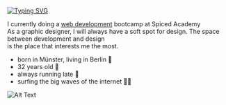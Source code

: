 [![Typing SVG](https://readme-typing-svg.demolab.com?font=Fira+Code&weight=800&pause=1000&color=000000&random=false&width=435&height=30&lines=Hi+there+I+am+Sofia)](https://git.io/typing-svg)

I currently doing a [web development](https://i.giphy.com/media/JIX9t2j0ZTN9S/giphy.webp)
bootcamp at Spiced Academy <br>
As a graphic designer, I will always have a soft spot for design. The space between development and design <br> is the place that interests me the most.

- born in Münster, living in Berlin :round_pushpin:
- 32 years old :angel:
- always running late :runner:
- surfing the big waves of the internet :surfing_woman:

![Alt Text](https://media0.giphy.com/media/v1.Y2lkPTc5MGI3NjExdGpkbWttaDNpc3MweXYzZ3ExM2E5dHVvbzlkeWg2eDEzOWplc21hciZlcD12MV9pbnRlcm5hbF9naWZfYnlfaWQmY3Q9Zw/IwTWTsUzmIicM/giphy.gif)

<!--
## Hi there <img src="https://raw.githubusercontent.com/ABSphreak/ABSphreak/master/gifs/Hi.gif" width="30px"> I am Sofia **cavelius/cavelius** is a ✨ _special_ ✨ repository because its `README.md` (this file) appears on your GitHub profile.

Here are some ideas to get you started:

- 🔭 I’m currently working on ...
- 🌱 I’m currently learning ...
- 👯 I’m looking to collaborate on ...
- 🤔 I’m looking for help with ...
- 💬 Ask me about ...
- 📫 How to reach me: ...
- 😄 Pronouns: ...
- ⚡ Fun fact: ...
-->
